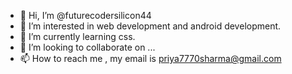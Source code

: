 - 👋 Hi, I’m @futurecodersilicon44
- 👀 I’m interested in web development and android development.
- 🌱 I’m currently learning css.
- 💞️ I’m looking to collaborate on ...
- 📫 How to reach me , my email is priya7770sharma@gmail.com

<!---
futurecodersilicon44/futurecodersilicon44 is a ✨ special ✨ repository because its `README.md` (this file) appears on your GitHub profile.
You can click the Preview link to take a look at your changes.
--->
